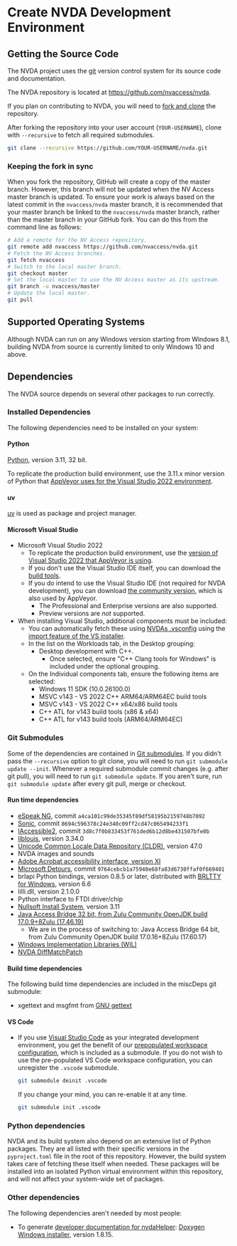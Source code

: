 # Create NVDA Development Environment

## Getting the Source Code

The NVDA project uses the [git](https://www.git-scm.com/) version control system for its source code and documentation.

The NVDA repository is located at <https://github.com/nvaccess/nvda>.

If you plan on contributing to NVDA, you will need to [fork and clone](https://docs.github.com/en/get-started/quickstart/fork-a-repo) the repository.

After forking the repository into your user account (`YOUR-USERNAME`), clone with `--recursive` to fetch all required submodules.

```sh
git clone --recursive https://github.com/YOUR-USERNAME/nvda.git
```

### Keeping the fork in sync

When you fork the repository, GitHub will create a copy of the master branch.
However, this branch will not be updated when the NV Access master branch is updated.
To ensure your work is always based on the latest commit in the `nvaccess/nvda` master branch, it is recommended that your master branch be linked to the `nvaccess/nvda` master branch, rather than the master branch in your GitHub fork.
You can do this from the command line as follows:

```sh
# Add a remote for the NV Access repository.
git remote add nvaccess https://github.com/nvaccess/nvda.git
# Fetch the NV Access branches.
git fetch nvaccess
# Switch to the local master branch.
git checkout master
# Set the local master to use the NV Access master as its upstream.
git branch -u nvaccess/master
# Update the local master.
git pull
```

## Supported Operating Systems

Although NVDA can run on any Windows version starting from Windows 8.1, building NVDA from source is currently limited to only Windows 10 and above.

## Dependencies

The NVDA source depends on several other packages to run correctly.

### Installed Dependencies

The following dependencies need to be installed on your system:

#### Python
[Python](https://www.python.org/), version 3.11, 32 bit.

To replicate the production build environment, use the 3.11.x minor version of Python that [AppVeyor uses for the Visual Studio 2022 environment](https://www.appveyor.com/docs/windows-images-software/#python).

#### uv

[uv](https://docs.astral.sh/uv/) is used as package and project manager.

#### Microsoft Visual Studio

* Microsoft Visual Studio 2022
	* To replicate the production build environment, use the [version of Visual Studio 2022 that AppVeyor is using](https://www.appveyor.com/docs/windows-images-software/#visual-studio-2022).
	* If you don't use the Visual Studio IDE itself, you can download the [build tools](https://aka.ms/vs/17/release/vs_BuildTools.exe).
	* If you do intend to use the Visual Studio IDE (not required for NVDA development), you can download [the community version](https://aka.ms/vs/17/release/vs_Community.exe), which is also used by AppVeyor.
		* The Professional and Enterprise versions are also supported.
		* Preview versions are *not* supported.
* When installing Visual Studio, additional components must be included:
	* You can automatically fetch these using [NVDAs .vsconfig](../../.vsconfig) using the [import feature of the VS installer](https://learn.microsoft.com/en-us/visualstudio/install/import-export-installation-configurations?view=vs-2022#import-a-configuration).
	* In the list on the Workloads tab, in the Desktop grouping:
		* Desktop development with C++.
			* Once selected, ensure "C++ Clang tools for Windows" is included under the optional grouping.
	* On the Individual components tab, ensure the following items are selected:
		* Windows 11 SDK (10.0.26100.0)
		* MSVC v143 - VS 2022 C++ ARM64/ARM64EC build tools
		* MSVC v143 - VS 2022 C++ x64/x86 build tools
		* C++ ATL for v143 build tools (x86 & x64)
		* C++ ATL for v143 build tools (ARM64/ARM64EC)

### Git Submodules

Some of the dependencies are contained in [Git submodules](https://git-scm.com/docs/gitsubmodules).
If you didn't pass the `--recursive` option to git clone, you will need to run `git submodule update --init`.
Whenever a required submodule commit changes (e.g. after git pull), you will need to run `git submodule update`.
If you aren't sure, run `git submodule update` after every git pull, merge or checkout.

#### Run time dependencies

* [eSpeak NG](https://github.com/espeak-ng/espeak-ng), commit `a4ca101c99de35345f89df58195b2159748b7092`
* [Sonic](https://github.com/waywardgeek/sonic), commit `8694c596378c24e340c09ff2cd47c065494233f1`
* [IAccessible2](https://wiki.linuxfoundation.org/accessibility/iaccessible2/start), commit `3d8c7f0b833453f761ded6b12d8be431507bfe0b`
* [liblouis](http://www.liblouis.io/), version 3.34.0
* [Unicode Common Locale Data Repository (CLDR)](http://cldr.unicode.org/), version 47.0
* NVDA images and sounds
* [Adobe Acrobat accessibility interface, version XI](https://download.macromedia.com/pub/developer/acrobat/AcrobatAccess.zip)
* [Microsoft Detours](https://github.com/microsoft/Detours), commit `9764cebcb1a75940e68fa83d6730ffaf0f669401`
* brlapi Python bindings, version 0.8.5 or later, distributed with [BRLTTY for Windows](https://brltty.app/download.html), version 6.6
* lilli.dll, version 2.1.0.0
* Python interface to FTDI driver/chip
* [Nullsoft Install System](https://nsis.sourceforge.io), version 3.11
* [Java Access Bridge 32 bit, from Zulu Community OpenJDK build 17.0.9+8Zulu (17.46.19)](https://github.com/nvaccess/javaAccessBridge32-bin)
  * We are in the process of switching to: Java Access Bridge 64 bit, from Zulu Community OpenJDK build 17.0.16+8Zulu (17.60.17)
* [Windows Implementation Libraries (WIL)](https://github.com/microsoft/wil/)
* [NVDA DiffMatchPatch](https://github.com/codeofdusk/nvda_dmp)

#### Build time dependencies

The following build time dependencies are included in the miscDeps git submodule:

* xgettext and msgfmt from [GNU gettext](https://github.com/mlocati/gettext-iconv-windows/tags)

#### VS Code

* If you use [Visual Studio Code](https://code.visualstudio.com/) as your integrated development environment, you get the benefit of our [prepopulated workspace configuration](https://github.com/nvaccess/vscode-nvda/), which is included as a submodule.
  If you do not wish to use the pre-populated VS Code workspace configuration, you can unregister the `.vscode` submodule.

  ```sh
  git submodule deinit .vscode
  ```

  If you change your mind, you can re-enable it at any time.

  ```sh
  git submodule init .vscode
  ```

### Python dependencies

NVDA and its build system also depend on an extensive list of Python packages.
They are all listed with their specific versions in the `pyproject.toml` file in the root of this repository.
However, the build system takes care of fetching these itself when needed.
These packages will be installed into an isolated Python virtual environment within this repository, and will not affect your system-wide set of packages.

### Other dependencies

The following dependencies aren't needed by most people:

* To generate [developer documentation for nvdaHelper](./buildingDevDocumentation.md#building-nvdahelper-developer-documentation): [Doxygen Windows installer](http://www.doxygen.nl/download.html), version 1.8.15.
